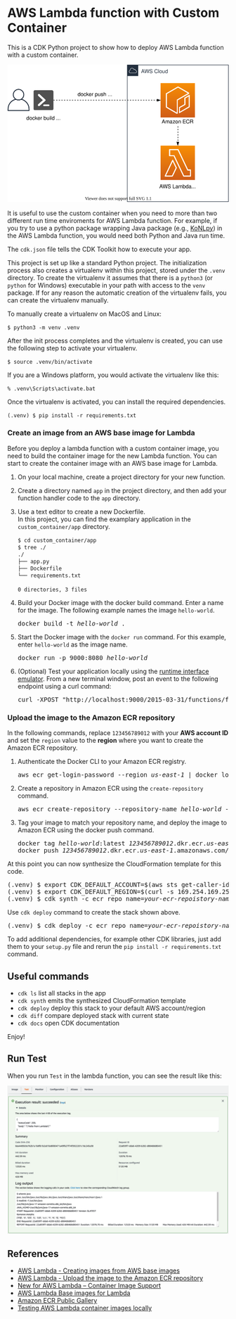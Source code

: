 
# AWS Lambda function with Custom Container

This is a CDK Python project to show how to deploy AWS Lambda function with a custom container.

![aws-lambda-custom-container](./aws-lambda-custom-container.svg)

It is useful to use the custom container when you need to more than two different run time enviroments for AWS Lambda function. For example, if you try to use a python package wrapping Java package (e.g., [KoNLpy](https://konlpy.org/ko/latest/)) in the AWS Lambda function, you would need both Python and Java run time.

The `cdk.json` file tells the CDK Toolkit how to execute your app.

This project is set up like a standard Python project.  The initialization
process also creates a virtualenv within this project, stored under the `.venv`
directory.  To create the virtualenv it assumes that there is a `python3`
(or `python` for Windows) executable in your path with access to the `venv`
package. If for any reason the automatic creation of the virtualenv fails,
you can create the virtualenv manually.

To manually create a virtualenv on MacOS and Linux:

```
$ python3 -m venv .venv
```

After the init process completes and the virtualenv is created, you can use the following
step to activate your virtualenv.

```
$ source .venv/bin/activate
```

If you are a Windows platform, you would activate the virtualenv like this:

```
% .venv\Scripts\activate.bat
```

Once the virtualenv is activated, you can install the required dependencies.

```
(.venv) $ pip install -r requirements.txt
```

### Create an image from an AWS base image for Lambda

Before you deploy a lambda function with a custom container image, you need to build the container image for the new Lambda function. You can start to create the container image with an AWS base image for Lambda.

1. On your local machine, create a project directory for your new function.

2. Create a directory named `app` in the project directory, and then add your function handler code to the `app` directory.

3. Use a text editor to create a new Dockerfile.<br/>
In this project, you can find the examplary application in the `custom_container/app` directory.
   ```
   $ cd custom_container/app
   $ tree ./
   ./
   ├── app.py
   ├── Dockerfile
   └── requirements.txt

   0 directories, 3 files
   ```

4. Build your Docker image with the docker build command. Enter a name for the image. The following example names the image `hello-world`.
   <pre>
   docker build -t <i>hello-world</i> .
   </pre>

5. Start the Docker image with the `docker run` command. For this example, enter `hello-world` as the image name.
   <pre>
   docker run -p 9000:8080 <i>hello-world</i>
   </pre>

6. (Optional) Test your application locally using the [runtime interface emulator](https://docs.aws.amazon.com/lambda/latest/dg/images-test.html). From a new terminal window, post an event to the following endpoint using a curl command:
   <pre>
   curl -XPOST "http://localhost:9000/2015-03-31/functions/function/invocations" -d '{}'
   </pre>

### Upload the image to the Amazon ECR repository

In the following commands, replace `123456789012` with your **AWS account ID** and set the `region` value to the **region** where you want to create the Amazon ECR repository.

1. Authenticate the Docker CLI to your Amazon ECR registry.
   <pre>
   aws ecr get-login-password --region <i>us-east-1</i> | docker login --username AWS --password-stdin <i>123456789012</i>.dkr.ecr.<i>us-east-1</i>.amazonaws.com
   </pre>
2. Create a repository in Amazon ECR using the `create-repository` command.
   <pre>
   aws ecr create-repository --repository-name <i>hello-world</i> --image-scanning-configuration scanOnPush=true --image-tag-mutability MUTABLE
   </pre>
3. Tag your image to match your repository name, and deploy the image to Amazon ECR using the docker push command.
   <pre>
   docker tag <i>hello-world</i>:latest <i>123456789012</i>.dkr.ecr.<i>us-east-1</i>.amazonaws.com/<i>hello-world</i>:latest
   docker push <i>123456789012</i>.dkr.ecr.<i>us-east-1</i>.amazonaws.com/<i>hello-world</i>:latest        
   </pre>

At this point you can now synthesize the CloudFormation template for this code.

<pre>
(.venv) $ export CDK_DEFAULT_ACCOUNT=$(aws sts get-caller-identity --query Account --output text)
(.venv) $ export CDK_DEFAULT_REGION=$(curl -s 169.254.169.254/latest/dynamic/instance-identity/document | jq -r .region)
(.venv) $ cdk synth -c ecr_repo_name=<i>your-ecr-repoistory-name</i>
</pre>

Use `cdk deploy` command to create the stack shown above.

<pre>
(.venv) $ cdk deploy -c ecr_repo_name=<i>your-ecr-repoistory-name</i>
</pre>

To add additional dependencies, for example other CDK libraries, just add
them to your `setup.py` file and rerun the `pip install -r requirements.txt`
command.

## Useful commands

 * `cdk ls`          list all stacks in the app
 * `cdk synth`       emits the synthesized CloudFormation template
 * `cdk deploy`      deploy this stack to your default AWS account/region
 * `cdk diff`        compare deployed stack with current state
 * `cdk docs`        open CDK documentation

Enjoy!

## Run Test

When you run `Test` in the lambda function, you can see the result like this:

![aws-lambda-custom-container-test-run-result](./aws-lambda-custom-container-test-run-result.png)

## References

 * [AWS Lambda - Creating images from AWS base images](https://docs.aws.amazon.com/lambda/latest/dg/images-create.html#images-create-from-base)
 * [AWS Lambda - Upload the image to the Amazon ECR repository](https://docs.aws.amazon.com/lambda/latest/dg/images-create.html#images-upload)
 * [New for AWS Lambda – Container Image Support](https://aws.amazon.com/ko/blogs/aws/new-for-aws-lambda-container-image-support/)
 * [AWS Lambda Base images for Lambda](https://docs.aws.amazon.com/lambda/latest/dg/runtimes-images.html)
 * [Amazon ECR Public Gallery](https://gallery.ecr.aws/lambda/provided)
 * [Testing AWS Lambda container images locally](https://docs.aws.amazon.com/lambda/latest/dg/images-test.html)

